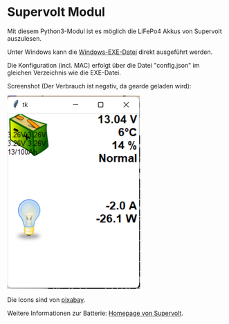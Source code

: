 # Supervolt Modul
Mit diesem Python3-Modul ist es möglich die LiFePo4 Akkus von Supervolt auszulesen.

Unter Windows kann die [Windows-EXE-Datei](windows-bin/supervoltbatterygui.exe) direkt ausgeführt werden.

Die Konfiguration (incl. MAC) erfolgt über die Datei "config.json" im gleichen Verzeichnis wie die EXE-Datei.


Screenshot (Der Verbrauch ist negativ, da gearde geladen wird):

![Bild](windows_gui.png "Beispielbild für die GUI unter Windows")

Die Icons sind von [pixabay](https://pixabay.com).

Weitere Informationen zur Batterie: [Homepage von Supervolt](https://supervolt.de/).
